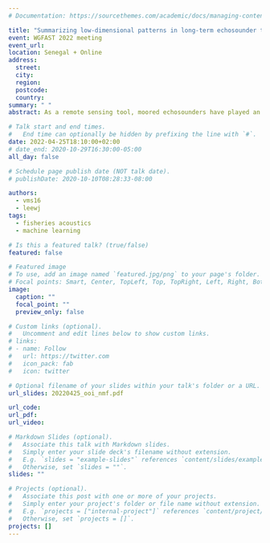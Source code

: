 ```yaml
---
# Documentation: https://sourcethemes.com/academic/docs/managing-content/

title: "Summarizing low-dimensional patterns in long-term echosounder time series from the U.S. Ocean Observatories Initiative network"
event: WGFAST 2022 meeting
event_url:
location: Senegal + Online
address:
  street:
  city:
  region:
  postcode:
  country:
summary: " "
abstract: As a remote sensing tool, moored echosounders have played an important role in observing temporal changes of animal distributions in the water column over large temporal scales, ranging from days, months to seasons and even years. In this work we take advantage of the power of matrix decomposition techniques in exploiting regularity in the data to automatically discover low-dimensional structures in large data sets, and develop a methodology that can effectively remove noise and extract dominant daily echogram patterns from long-term echosounder series collected by moored echosounders deployed by the U.S. Ocean Observatories Initiative (OOI). These echosounders are located on the continental shelf and the shelf break in the rich Northern California Current System that is strongly influenced by seasonal upwelling. The echosounders are collocated with a suite of oceanographic sensors, allowing systematic analysis of multi-modal data streams. Our analysis results in an array of daily echogram patterns (components) whose time-varying linear combination (activations) captures major structures in these time series. Together, these components and variations provide a compact representation that allows intuitive interpretation of such a long-term observational dataset.

# Talk start and end times.
#   End time can optionally be hidden by prefixing the line with `#`.
date: 2022-04-25T18:10:00+02:00
# date_end: 2020-10-29T16:30:00-05:00
all_day: false

# Schedule page publish date (NOT talk date).
# publishDate: 2020-10-10T08:28:33-08:00

authors:
  - vms16
  - leewj
tags:
  - fisheries acoustics
  - machine learning

# Is this a featured talk? (true/false)
featured: false

# Featured image
# To use, add an image named `featured.jpg/png` to your page's folder.
# Focal points: Smart, Center, TopLeft, Top, TopRight, Left, Right, BottomLeft, Bottom, BottomRight.
image:
  caption: ""
  focal_point: ""
  preview_only: false

# Custom links (optional).
#   Uncomment and edit lines below to show custom links.
# links:
# - name: Follow
#   url: https://twitter.com
#   icon_pack: fab
#   icon: twitter

# Optional filename of your slides within your talk's folder or a URL.
url_slides: 20220425_ooi_nmf.pdf

url_code:
url_pdf: 
url_video: 

# Markdown Slides (optional).
#   Associate this talk with Markdown slides.
#   Simply enter your slide deck's filename without extension.
#   E.g. `slides = "example-slides"` references `content/slides/example-slides.md`.
#   Otherwise, set `slides = ""`.
slides: ""

# Projects (optional).
#   Associate this post with one or more of your projects.
#   Simply enter your project's folder or file name without extension.
#   E.g. `projects = ["internal-project"]` references `content/project/deep-learning/index.md`.
#   Otherwise, set `projects = []`.
projects: []
---
```

